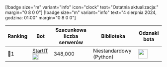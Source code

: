 [!badge size="m" variant="info" icon="clock" text="Ostatnia aktualizacja:" margin="0 8 0 0"] [!badge size="m" variant="info" text="4 sierpnia 2024, godzina: 01:00" margin="0 8 0 0"]

| Ranking | Bot                                                                                           | Szacunkowa liczba serwerów | Biblioteka | Odznaki bota |
| ---- | --------------------------------------------------------------------------------------------- | ------------------------ | ------------------------ | ------------------------ |
|    🥇1 | [StartIT](https://discord.com/oauth2/authorize?client_id=572906387382861835&permissions=8&scope=bot) <img src="/static/badges/bots/startit.svg" height="20" width="20">         |               348,000 | Niestandardowy (Python) |  <img src="/static/badges/odznaki/supportscommands.svg" height="30" width="30"> | 
